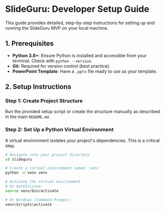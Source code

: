 # SlideGuru: Developer Setup Guide

This guide provides detailed, step-by-step instructions for setting up and running the SlideGuru MVP on your local machine.

## 1. Prerequisites

-   **Python 3.8+**: Ensure Python is installed and accessible from your terminal. Check with `python --version`.
-   **Git**: Required for version control (best practice).
-   **PowerPoint Template**: Have a `.pptx` file ready to use as your template.

## 2. Setup Instructions

### Step 1: Create Project Structure
Run the provided setup script or create the structure manually as described in the main `README.md`.

### Step 2: Set Up a Python Virtual Environment
A virtual environment isolates your project's dependencies. This is a critical step.

```bash
# Navigate into your project directory
cd slideguru

# Create a virtual environment named 'venv'
python -m venv venv

# Activate the virtual environment
# On macOS/Linux:
source venv/bin/activate

# On Windows (Command Prompt):
venv\Scripts\activate